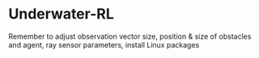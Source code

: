 # Underwater-RL

Remember to adjust observation vector size, position & size of obstacles and agent, ray sensor parameters, install Linux packages


